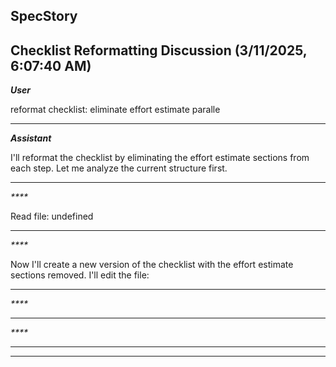 ## SpecStory

## Checklist Reformatting Discussion (3/11/2025, 6:07:40 AM)

_**User**_

reformat checklist:  eliminate effort estimate paralle


---

_**Assistant**_

I'll reformat the checklist by eliminating the effort estimate sections from each step. Let me analyze the current structure first.

---

_****_

Read file: undefined

---

_****_

Now I'll create a new version of the checklist with the effort estimate sections removed. I'll edit the file:

---

_****_



---

_****_



---



---

